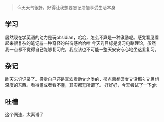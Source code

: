 > 今天天气很好，好得让我想要忘记烦恼享受生活本身

## 学习
居然现在学英语的动力是玩obsidian，哈哈，怎么不算是一种激励呢。感觉看见看起来很复杂的笔记有一种奇怪的兴奋感哈哈哈
今天的目标是复习电路理论，虽然我一点都不觉得自己能够复习完，我应该也不可能一整天安安心心地坐这里复习。

## 杂记
昨天忘记记录了。感觉自己还是喜欢看散文之类的，带点思想深度又没那么又思想深度的东西。看得懂或者看不懂，其实都无所谓了。
好好好，今天尝试了一下git
## 吐槽
这个网速，太离谱了